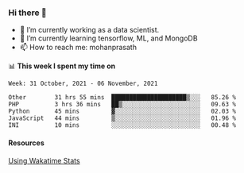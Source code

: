 ### Hi there 👋

- 🔭 I’m currently working as a data scientist.
- 🌱 I’m currently learning tensorflow, ML, and MongoDB
- 📫 How to reach me: mohanprasath

📊 **This week I spent my time on**
<!--START_SECTION:waka-->
```text
Week: 31 October, 2021 - 06 November, 2021

Other        31 hrs 55 mins  █████████████████████▒░░░   85.26 % 
PHP          3 hrs 36 mins   ██▒░░░░░░░░░░░░░░░░░░░░░░   09.63 % 
Python       45 mins         ▓░░░░░░░░░░░░░░░░░░░░░░░░   02.03 % 
JavaScript   44 mins         ▒░░░░░░░░░░░░░░░░░░░░░░░░   01.96 % 
INI          10 mins         ░░░░░░░░░░░░░░░░░░░░░░░░░   00.48 % 
```
<!--END_SECTION:waka-->

#### Resources
[Using Wakatime Stats](https://github.com/marketplace/actions/waka-readme)
